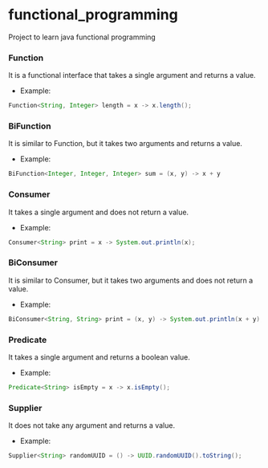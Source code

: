 # functional_programming
Project to learn java functional programming

### Function

It is a functional interface that takes a single argument and returns a value.

- Example:
```java
Function<String, Integer> length = x -> x.length();
```

### BiFunction

It is similar to Function, but it takes two arguments and returns a value.

- Example:
```java
BiFunction<Integer, Integer, Integer> sum = (x, y) -> x + y
```

### Consumer

It takes a single argument and does not return a value.

- Example:
```java
Consumer<String> print = x -> System.out.println(x);
```

### BiConsumer

It is similar to Consumer, but it takes two arguments and does not return a value.

- Example:
```java
BiConsumer<String, String> print = (x, y) -> System.out.println(x + y);
```

### Predicate

It takes a single argument and returns a boolean value.

- Example:
```java
Predicate<String> isEmpty = x -> x.isEmpty();
```

### Supplier

It does not take any argument and returns a value.

- Example:
```java
Supplier<String> randomUUID = () -> UUID.randomUUID().toString();
```